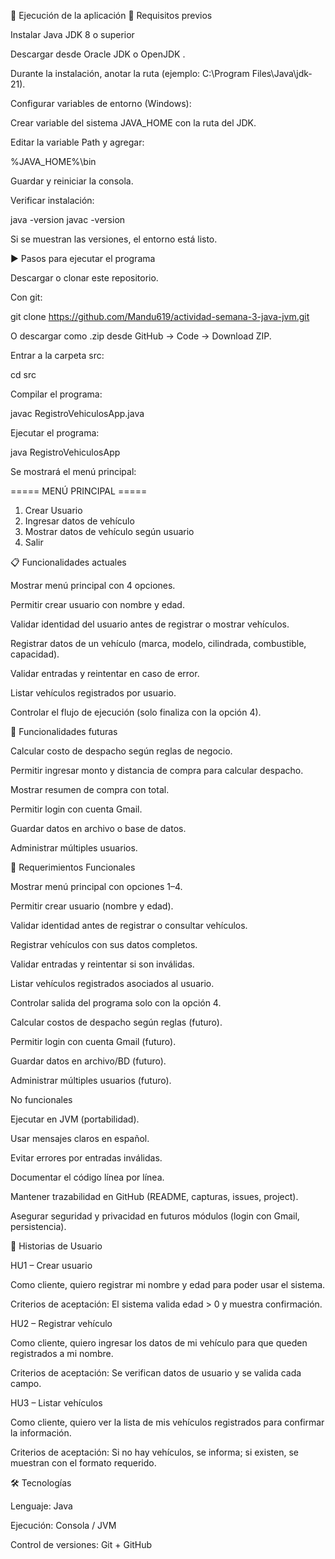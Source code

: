 🚀 Ejecución de la aplicación
🔧 Requisitos previos

Instalar Java JDK 8 o superior

Descargar desde Oracle JDK
 o OpenJDK
.

Durante la instalación, anotar la ruta (ejemplo: C:\Program Files\Java\jdk-21).

Configurar variables de entorno (Windows):

Crear variable del sistema JAVA_HOME con la ruta del JDK.

Editar la variable Path y agregar:

%JAVA_HOME%\bin


Guardar y reiniciar la consola.

Verificar instalación:

java -version
javac -version


Si se muestran las versiones, el entorno está listo.

▶️ Pasos para ejecutar el programa

Descargar o clonar este repositorio.

Con git:

git clone https://github.com/Mandu619/actividad-semana-3-java-jvm.git


O descargar como .zip desde GitHub → Code → Download ZIP.

Entrar a la carpeta src:

cd src


Compilar el programa:

javac RegistroVehiculosApp.java


Ejecutar el programa:

java RegistroVehiculosApp


Se mostrará el menú principal:

===== MENÚ PRINCIPAL =====
1. Crear Usuario
2. Ingresar datos de vehículo
3. Mostrar datos de vehículo según usuario
4. Salir

📋 Funcionalidades actuales

Mostrar menú principal con 4 opciones.

Permitir crear usuario con nombre y edad.

Validar identidad del usuario antes de registrar o mostrar vehículos.

Registrar datos de un vehículo (marca, modelo, cilindrada, combustible, capacidad).

Validar entradas y reintentar en caso de error.

Listar vehículos registrados por usuario.

Controlar el flujo de ejecución (solo finaliza con la opción 4).


🔮 Funcionalidades futuras

Calcular costo de despacho según reglas de negocio.

Permitir ingresar monto y distancia de compra para calcular despacho.

Mostrar resumen de compra con total.

Permitir login con cuenta Gmail.

Guardar datos en archivo o base de datos.

Administrar múltiples usuarios.


📌 Requerimientos
Funcionales

Mostrar menú principal con opciones 1–4.

Permitir crear usuario (nombre y edad).

Validar identidad antes de registrar o consultar vehículos.

Registrar vehículos con sus datos completos.

Validar entradas y reintentar si son inválidas.

Listar vehículos registrados asociados al usuario.

Controlar salida del programa solo con la opción 4.

Calcular costos de despacho según reglas (futuro).

Permitir login con cuenta Gmail (futuro).

Guardar datos en archivo/BD (futuro).

Administrar múltiples usuarios (futuro).


No funcionales

Ejecutar en JVM (portabilidad).

Usar mensajes claros en español.

Evitar errores por entradas inválidas.

Documentar el código línea por línea.

Mantener trazabilidad en GitHub (README, capturas, issues, project).

Asegurar seguridad y privacidad en futuros módulos (login con Gmail, persistencia).

👤 Historias de Usuario

HU1 – Crear usuario

Como cliente, quiero registrar mi nombre y edad para poder usar el sistema.

Criterios de aceptación: El sistema valida edad > 0 y muestra confirmación.

HU2 – Registrar vehículo

Como cliente, quiero ingresar los datos de mi vehículo para que queden registrados a mi nombre.

Criterios de aceptación: Se verifican datos de usuario y se valida cada campo.

HU3 – Listar vehículos

Como cliente, quiero ver la lista de mis vehículos registrados para confirmar la información.

Criterios de aceptación: Si no hay vehículos, se informa; si existen, se muestran con el formato requerido.


🛠️ Tecnologías



Lenguaje: Java

Ejecución: Consola / JVM

Control de versiones: Git + GitHub

